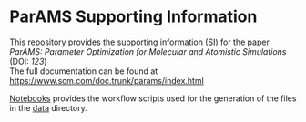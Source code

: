 # ParAMS Supporting Information

This repository provides the supporting information (SI) for the paper  
*ParAMS: Parameter Optimization for Molecular and Atomistic Simulations* (DOI: *123*)  
The full documentation can be found at https://www.scm.com/doc.trunk/params/index.html

[Notebooks](notebooks) provides the workflow scripts used for the generation
of the files in the [data](data) directory.
